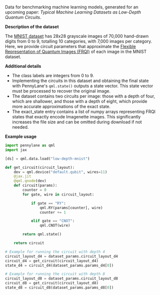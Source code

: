 Data for benchmarking machine learning models, generated for an upcoming paper: *Typical Machine Learning Datasets as Low-Depth Quantum Circuits*.

**Description of the dataset**

The [MNIST dataset](https://ieeexplore.ieee.org/document/6296535) has 28x28 grayscale images of 70,000 hand-drawn digits from 0 to 9, totalling 10 categories, with 7,000 images per category. Here, we provide circuit parameters that approximate the [Flexible Representation of Quantum Images (FRQI)](https://link.springer.com/article/10.1007/s11128-010-0177-y) of each image in the MNIST dataset.

**Additional details**

- The class labels are integers from 0 to 9.
- Implementing the circuits in this dataset and obtaining the final state with PennyLane's `qml.state()` outputs a state vector. This state vector must be processed to recover the original image.
- The dataset contains two circuits per image: those with a depth of four, which are shallower, and those with a depth of eight, which provide more accurate approximations of the exact state.
- The exact_state entry contains a list of numpy arrays representing FRQI states that exactly encode Imagenette images. This significantly increases the file size and can be omitted during download if not needed.

**Example usage**

```python
import pennylane as qml
import jax

[ds] = qml.data.load("low-depth-mnist")

def get_circuit(circuit_layout):
    dev = qml.device("default.qubit", wires=11)
    @jax.jit
    @qml.qnode(dev)
    def circuit(params):
        counter = 0
        for gate, wire in circuit_layout:

            if gate == "RY":
                qml.RY(params[counter], wire)
                counter += 1

            elif gate == "CNOT":
                qml.CNOT(wire)

        return qml.state()

    return circuit

# Example for running the circuit with depth 4
circuit_layout_d4 = dataset_params.circuit_layout_d4
circuit_d4 = get_circuit(circuit_layout_d4)
state_d4 = circuit_d4(dataset_params.params_d4[0])

# Example for running the circuit with depth 8
circuit_layout_d8 = dataset_params.circuit_layout_d8
circuit_d8 = get_circuit(circuit_layout_d8)
state_d8 = circuit_d8(dataset_params.params_d8[0])
```